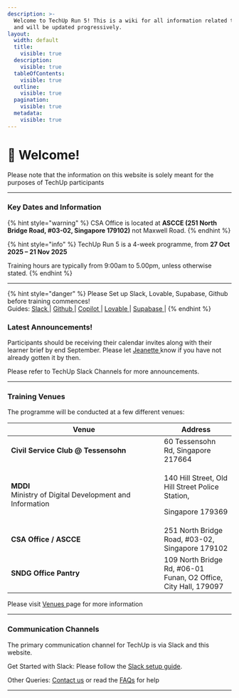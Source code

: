 ```yaml
---
description: >-
  Welcome to TechUp Run 5! This is a wiki for all information related to TechUp
  and will be updated progressively.
layout:
  width: default
  title:
    visible: true
  description:
    visible: true
  tableOfContents:
    visible: true
  outline:
    visible: true
  pagination:
    visible: true
  metadata:
    visible: true
---
```


# 👋 Welcome!

Please note that the information on this website is solely meant for the purposes of TechUp participants

***

### Key Dates and Information

{% hint style="warning" %}
CSA Office is located at **ASCCE (251 North Bridge Road, #03-02, Singapore 179102)** not Maxwell Road.
{% endhint %}

{% hint style="info" %}
TechUp Run 5 is a 4-week programme, from **27 Oct 2025 – 21 Nov 2025**

Training hours are typically from 9:00am to 5.00pm, unless otherwise stated.
{% endhint %}

***

{% hint style="danger" %}
Please Set up Slack, Lovable, Supabase, Github before training commences! \
Guides: [Slack ](pre-work-to-be-completed-before-programme/tooling-and-software/slack.md)| [Github ](pre-work-to-be-completed-before-programme/tooling-and-software/github.md)| [Copilot ](pre-work-to-be-completed-before-programme/tooling-and-software/github-1.md)| [Lovable ](pre-work-to-be-completed-before-programme/tooling-and-software/lovable.md)| [Supabase ](pre-work-to-be-completed-before-programme/tooling-and-software/supabase.md)|&#x20;
{% endhint %}

### Latest Announcements! <a href="#announcements-board" id="announcements-board"></a>

Participants should be receiving their calendar invites along with their learner brief by end September. Please let [Jeanette ](mailto:Jeanette_Tan@tech.gov.sg)know if you have not already gotten it by then.

Please refer to TechUp Slack Channels for more announcements.

***

### Training Venues

The programme will be conducted at a few different venues:

<table><thead><tr><th width="328">Venue</th><th>Address</th></tr></thead><tbody><tr><td><strong>Civil Service Club @ Tessensohn</strong> </td><td>60 Tessensohn Rd, Singapore 217664</td></tr><tr><td><strong>MDDI</strong><br>Ministry of Digital Development and Information</td><td><p>140 Hill Street, Old Hill Street Police Station,</p><p>Singapore 179369</p></td></tr><tr><td><strong>CSA Office / ASCCE</strong></td><td>251 North Bridge Road, #03-02, Singapore 179102</td></tr><tr><td><strong>SNDG Office Pantry</strong></td><td>109 North Bridge Rd, #06-01 Funan, O2 Office, City Hall, 179097</td></tr></tbody></table>

Please visit [Venues ](readme/venues.md)page for more information

***

### Communication Channels

The primary communication channel for TechUp is via Slack and this website.

Get Started with Slack: Please follow the [Slack setup guide](pre-work-to-be-completed-before-programme/tooling-and-software/slack.md).

Other Queries: [Contact us](readme/contact-persons.md) or read the [FAQs](readme/frequently-asked-questions.md) for help

***
